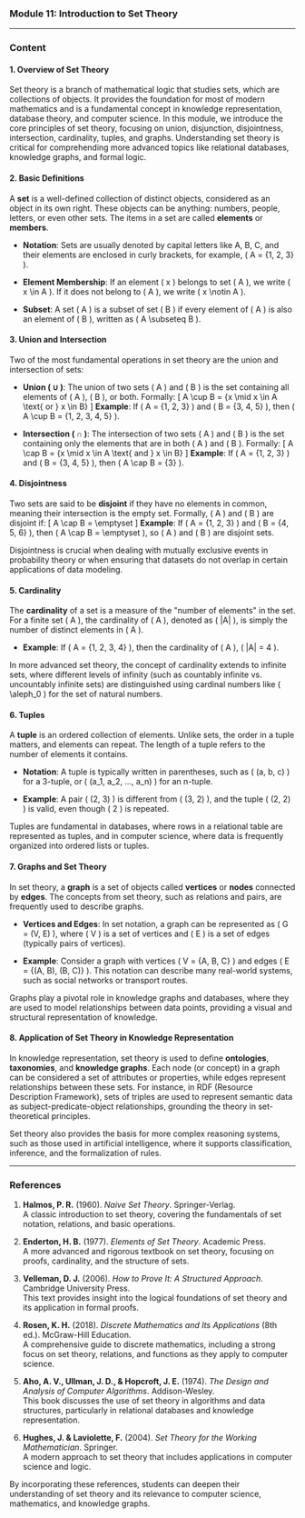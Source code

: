 ### Module 11: Introduction to Set Theory

---

### **Content**

#### **1. Overview of Set Theory**
Set theory is a branch of mathematical logic that studies sets, which are collections of objects. It provides the foundation for most of modern mathematics and is a fundamental concept in knowledge representation, database theory, and computer science. In this module, we introduce the core principles of set theory, focusing on union, disjunction, disjointness, intersection, cardinality, tuples, and graphs. Understanding set theory is critical for comprehending more advanced topics like relational databases, knowledge graphs, and formal logic.

#### **2. Basic Definitions**
A **set** is a well-defined collection of distinct objects, considered as an object in its own right. These objects can be anything: numbers, people, letters, or even other sets. The items in a set are called **elements** or **members**.

- **Notation**: Sets are usually denoted by capital letters like A, B, C, and their elements are enclosed in curly brackets, for example, \( A = \{1, 2, 3\} \).

- **Element Membership**: If an element \( x \) belongs to set \( A \), we write \( x \in A \). If it does not belong to \( A \), we write \( x \notin A \).

- **Subset**: A set \( A \) is a subset of set \( B \) if every element of \( A \) is also an element of \( B \), written as \( A \subseteq B \).

#### **3. Union and Intersection**
Two of the most fundamental operations in set theory are the union and intersection of sets:

- **Union ( ∪ )**: The union of two sets \( A \) and \( B \) is the set containing all elements of \( A \), \( B \), or both. Formally:
  \[
  A \cup B = \{x \mid x \in A \text{ or } x \in B\}
  \]
  **Example**: If \( A = \{1, 2, 3\} \) and \( B = \{3, 4, 5\} \), then \( A \cup B = \{1, 2, 3, 4, 5\} \).

- **Intersection ( ∩ )**: The intersection of two sets \( A \) and \( B \) is the set containing only the elements that are in both \( A \) and \( B \). Formally:
  \[
  A \cap B = \{x \mid x \in A \text{ and } x \in B\}
  \]
  **Example**: If \( A = \{1, 2, 3\} \) and \( B = \{3, 4, 5\} \), then \( A \cap B = \{3\} \).

#### **4. Disjointness**
Two sets are said to be **disjoint** if they have no elements in common, meaning their intersection is the empty set. Formally, \( A \) and \( B \) are disjoint if:
\[
A \cap B = \emptyset
\]
**Example**: If \( A = \{1, 2, 3\} \) and \( B = \{4, 5, 6\} \), then \( A \cap B = \emptyset \), so \( A \) and \( B \) are disjoint sets.

Disjointness is crucial when dealing with mutually exclusive events in probability theory or when ensuring that datasets do not overlap in certain applications of data modeling.

#### **5. Cardinality**
The **cardinality** of a set is a measure of the "number of elements" in the set. For a finite set \( A \), the cardinality of \( A \), denoted as \( |A| \), is simply the number of distinct elements in \( A \).

- **Example**: If \( A = \{1, 2, 3, 4\} \), then the cardinality of \( A \), \( |A| = 4 \).

In more advanced set theory, the concept of cardinality extends to infinite sets, where different levels of infinity (such as countably infinite vs. uncountably infinite sets) are distinguished using cardinal numbers like \( \aleph_0 \) for the set of natural numbers.

#### **6. Tuples**
A **tuple** is an ordered collection of elements. Unlike sets, the order in a tuple matters, and elements can repeat. The length of a tuple refers to the number of elements it contains.

- **Notation**: A tuple is typically written in parentheses, such as \( (a, b, c) \) for a 3-tuple, or \( (a_1, a_2, ..., a_n) \) for an n-tuple.

- **Example**: A pair \( (2, 3) \) is different from \( (3, 2) \), and the tuple \( (2, 2) \) is valid, even though \( 2 \) is repeated.

Tuples are fundamental in databases, where rows in a relational table are represented as tuples, and in computer science, where data is frequently organized into ordered lists or tuples.

#### **7. Graphs and Set Theory**
In set theory, a **graph** is a set of objects called **vertices** or **nodes** connected by **edges**. The concepts from set theory, such as relations and pairs, are frequently used to describe graphs.

- **Vertices and Edges**: In set notation, a graph can be represented as \( G = (V, E) \), where \( V \) is a set of vertices and \( E \) is a set of edges (typically pairs of vertices).

- **Example**: Consider a graph with vertices \( V = \{A, B, C\} \) and edges \( E = \{(A, B), (B, C)\} \). This notation can describe many real-world systems, such as social networks or transport routes.

Graphs play a pivotal role in knowledge graphs and databases, where they are used to model relationships between data points, providing a visual and structural representation of knowledge.

#### **8. Application of Set Theory in Knowledge Representation**
In knowledge representation, set theory is used to define **ontologies**, **taxonomies**, and **knowledge graphs**. Each node (or concept) in a graph can be considered a set of attributes or properties, while edges represent relationships between these sets. For instance, in RDF (Resource Description Framework), sets of triples are used to represent semantic data as subject-predicate-object relationships, grounding the theory in set-theoretical principles.

Set theory also provides the basis for more complex reasoning systems, such as those used in artificial intelligence, where it supports classification, inference, and the formalization of rules.

---

### **References**

1. **Halmos, P. R.** (1960). *Naive Set Theory*. Springer-Verlag.  
   A classic introduction to set theory, covering the fundamentals of set notation, relations, and basic operations.

2. **Enderton, H. B.** (1977). *Elements of Set Theory*. Academic Press.  
   A more advanced and rigorous textbook on set theory, focusing on proofs, cardinality, and the structure of sets.

3. **Velleman, D. J.** (2006). *How to Prove It: A Structured Approach*. Cambridge University Press.  
   This text provides insight into the logical foundations of set theory and its application in formal proofs.

4. **Rosen, K. H.** (2018). *Discrete Mathematics and Its Applications* (8th ed.). McGraw-Hill Education.  
   A comprehensive guide to discrete mathematics, including a strong focus on set theory, relations, and functions as they apply to computer science.

5. **Aho, A. V., Ullman, J. D., & Hopcroft, J. E.** (1974). *The Design and Analysis of Computer Algorithms*. Addison-Wesley.  
   This book discusses the use of set theory in algorithms and data structures, particularly in relational databases and knowledge representation.

6. **Hughes, J. & Laviolette, F.** (2004). *Set Theory for the Working Mathematician*. Springer.  
   A modern approach to set theory that includes applications in computer science and logic.

By incorporating these references, students can deepen their understanding of set theory and its relevance to computer science, mathematics, and knowledge graphs.